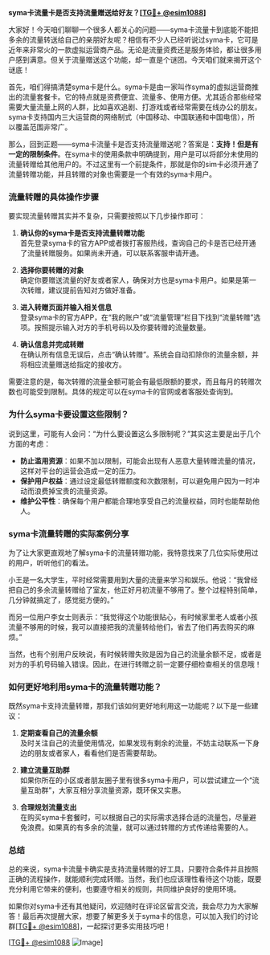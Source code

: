 **syma卡流量卡是否支持流量赠送给好友？[[TG💪+ @esim1088](https://t.me/s/esim1088)]**

大家好！今天咱们聊聊一个很多人都关心的问题——syma卡流量卡到底能不能把多余的流量转送给自己的亲朋好友呢？相信有不少人已经听说过syma卡，它可是近年来非常火的一款虚拟运营商产品。无论是流量资费还是服务体验，都让很多用户感到满意。但关于流量赠送这个功能，却一直是个谜团。今天咱们就来揭开这个谜底！

首先，咱们得搞清楚syma卡是什么。syma卡是由一家叫作syma的虚拟运营商推出的流量套餐卡。它的特点就是资费便宜、流量多、使用方便。尤其适合那些经常需要大量流量上网的人群，比如喜欢追剧、打游戏或者经常需要在线办公的朋友。syma卡支持国内三大运营商的网络制式（中国移动、中国联通和中国电信），所以覆盖范围非常广。

那么，回到正题——syma卡流量卡是否支持流量赠送呢？答案是：**支持！但是有一定的限制条件**。在syma卡的使用条款中明确提到，用户是可以将部分未使用的流量转赠给其他用户的。不过这里有一个前提条件，那就是你的sim卡必须开通了流量转赠功能，并且转赠的对象也需要是一个有效的syma卡用户。

### 流量转赠的具体操作步骤

要实现流量转赠其实并不复杂，只需要按照以下几步操作即可：

1. **确认你的syma卡是否支持流量转赠功能**  
   首先登录syma卡的官方APP或者拨打客服热线，查询自己的卡是否已经开通了流量转赠服务。如果尚未开通，可以联系客服申请开通。

2. **选择你要转赠的对象**  
   确定你要赠送流量的好友或者家人，确保对方也是syma卡用户。如果是第一次转赠，建议提前告知对方做好准备。

3. **进入转赠页面并输入相关信息**  
   登录syma卡的官方APP，在“我的账户”或“流量管理”栏目下找到“流量转赠”选项。按照提示输入对方的手机号码以及你要转赠的流量数量。

4. **确认信息并完成转赠**  
   在确认所有信息无误后，点击“确认转赠”。系统会自动扣除你的流量余额，并将相应流量赠送给指定的接收方。

需要注意的是，每次转赠的流量金额可能会有最低限额的要求，而且每月的转赠次数也可能受到限制。具体的规定可以在syma卡的官网或者客服处查询到。

### 为什么syma卡要设置这些限制？

说到这里，可能有人会问：“为什么要设置这么多限制呢？”其实这主要是出于几个方面的考虑：

- **防止滥用资源**：如果不加以限制，可能会出现有人恶意大量转赠流量的情况，这样对平台的运营会造成一定的压力。
- **保护用户权益**：通过设定最低转赠额度和次数限制，可以避免用户因为一时冲动而浪费掉宝贵的流量资源。
- **维护公平性**：确保每个用户都能合理地享受自己的流量权益，同时也能帮助他人。

### syma卡流量转赠的实际案例分享

为了让大家更直观地了解syma卡的流量转赠功能，我特意找来了几位实际使用过的用户，听听他们的看法。

小王是一名大学生，平时经常需要用到大量的流量来学习和娱乐。他说：“我曾经把自己的多余流量转赠给了室友，他正好月初流量不够用了。整个过程特别简单，几分钟就搞定了，感觉挺方便的。”

而另一位用户李女士则表示：“我觉得这个功能很贴心，有时候家里老人或者小孩流量不够用的时候，我可以直接把我的流量转给他们，省去了他们再去购买的麻烦。”

当然，也有个别用户反映说，有时候转赠失败是因为自己的流量余额不足，或者是对方的手机号码输入错误。因此，在进行转赠之前一定要仔细检查相关的信息哦！

### 如何更好地利用syma卡的流量转赠功能？

既然syma卡支持流量转赠，那我们该如何更好地利用这一功能呢？以下是一些建议：

1. **定期查看自己的流量余额**  
   及时关注自己的流量使用情况，如果发现有剩余的流量，不妨主动联系一下身边的朋友或者家人，看看他们是否需要帮助。

2. **建立流量互助群**  
   如果你所在的小区或者朋友圈子里有很多syma卡用户，可以尝试建立一个“流量互助群”，大家互相分享流量资源，既环保又实惠。

3. **合理规划流量支出**  
   在购买syma卡套餐时，可以根据自己的实际需求选择合适的流量包，尽量避免浪费。如果真的有多余的流量，就可以通过转赠的方式传递给需要的人。

### 总结

总的来说，syma卡流量卡确实是支持流量转赠的好工具，只要符合条件并且按照正确的流程操作，就能顺利完成转赠。当然，我们也应该理性看待这个功能，既要充分利用它带来的便利，也要遵守相关的规则，共同维护良好的使用环境。

如果你对syma卡还有其他疑问，欢迎随时在评论区留言交流，我会尽力为大家解答！最后再次提醒大家，想要了解更多关于syma卡的信息，可以加入我们的讨论群[[TG💪+ @esim1088](https://t.me/s/esim1088)]，一起探讨更多实用技巧吧！

[[TG💪+ @esim1088](https://t.me/s/esim1088) ![Image](https://i.postimg.cc/4NQfJmqS/Snipaste-2025-05-13-00-14-12.png)]